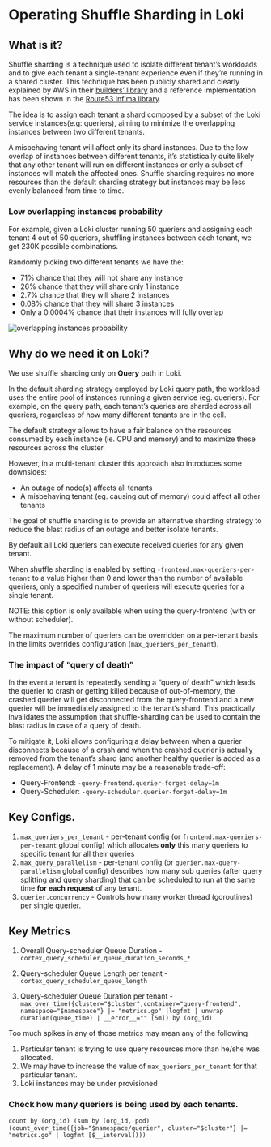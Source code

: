 # Operating Shuffle Sharding in Loki

## What is it?
Shuffle sharding is a technique used to isolate different tenant’s workloads and to give each tenant a single-tenant experience even if they’re running in a shared cluster. This technique has been publicly shared and clearly explained by AWS in their [builders’ library](https://aws.amazon.com/builders-library/workload-isolation-using-shuffle-sharding/) and a reference implementation has been shown in the [Route53 Infima library](https://github.com/awslabs/route53-infima/blob/master/src/main/java/com/amazonaws/services/route53/infima/SimpleSignatureShuffleSharder.java).

The idea is to assign each tenant a shard composed by a subset of the Loki service instances(e.g: queriers), aiming to minimize the overlapping instances between two different tenants.

A misbehaving tenant will affect only its shard instances. Due to the low overlap of instances between different tenants, it’s statistically quite likely that any other tenant will run on different instances or only a subset of instances will match the affected ones.
Shuffle sharding requires no more resources than the default sharding strategy but instances may be less evenly balanced from time to time.

### Low overlapping instances probability
For example, given a Loki cluster running 50 queriers and assigning each tenant 4 out of 50 queriers, shuffling instances between each tenant, we get 230K possible combinations.

Randomly picking two different tenants we have the:

- 71% chance that they will not share any instance
- 26% chance that they will share only 1 instance
- 2.7% chance that they will share 2 instances
- 0.08% chance that they will share 3 instances
- Only a 0.0004% chance that their instances will fully overlap

![overlapping instances probability](./shuffle-sharding-probability.png)

## Why do we need it on Loki?
We use shuffle sharding only on **Query** path in Loki.

In the default sharding strategy employed by Loki query path, the workload uses the entire pool of instances running a given service (eg. queriers). For example, on the query path, each tenant’s queries are sharded across all queriers, regardless of how many different tenants are in the cell.

The default strategy allows to have a fair balance on the resources consumed by each instance (ie. CPU and memory) and to maximize these resources across the cluster.

However, in a multi-tenant cluster this approach also introduces some downsides:
- An outage of node(s) affects all tenants
- A misbehaving tenant (eg. causing out of memory) could affect all other tenants

The goal of shuffle sharding is to provide an alternative sharding strategy to reduce the blast radius of an outage and better isolate tenants.

By default all Loki queriers can execute received queries for any given tenant.

When shuffle sharding is enabled by setting `-frontend.max-queriers-per-tenant` to a value higher than 0 and lower than the number of available queriers, only a specified number of queriers will execute queries for a single tenant.

NOTE: this option is only available when using the query-frontend (with or without scheduler).

The maximum number of queriers can be overridden on a per-tenant basis in the limits overrides configuration (`max_queriers_per_tenant`).

### The impact of “query of death”
In the event a tenant is repeatedly sending a “query of death” which leads the querier to crash or getting killed because of out-of-memory, the crashed querier will get disconnected from the query-frontend and a new querier will be immediately assigned to the tenant’s shard. This practically invalidates the assumption that shuffle-sharding can be used to contain the blast radius in case of a query of death.

To mitigate it, Loki allows configuring a delay between when a querier disconnects because of a crash and when the crashed querier is actually removed from the tenant’s shard (and another healthy querier is added as a replacement). A delay of 1 minute may be a reasonable trade-off:

- Query-Frontend: `-query-frontend.querier-forget-delay=1m`
- Query-Scheduler: `-query-scheduler.querier-forget-delay=1m`

## Key Configs.
1. `max_queriers_per_tenant` - per-tenant config (or `frontend.max-queriers-per-tenant` global config) which allocates **only** this many queriers to specific tenant for all their queries
2. `max_query_parallelism` - per-tenant config (or `querier.max-query-parallelism` global config) describes how many sub queries (after query splitting and query sharding) that can be scheduled to run at the same time **for each request** of any tenant.
3. `querier.concurrency` - Controls how many worker thread (goroutines) per single querier.

## Key Metrics

1. Overall Query-scheduler Queue Duration  - `cortex_query_scheduler_queue_duration_seconds_*`

1. Query-scheduler Queue Length per tenant - `cortex_query_scheduler_queue_length`

1. Query-scheduler Queue Duration per tenant - `max_over_time({cluster="$cluster",container="query-frontend", namespace="$namespace"} |= "metrics.go" |logfmt | unwrap duration(queue_time) | __error__="" [5m]) by (org_id)`


Too much spikes in any of those metrics may mean any of the following
1. Particular tenant is trying to use query resources more than he/she was allocated.
2. We may have to increase the value of `max_queriers_per_tenant` for that particular tenant.
3. Loki instances may be under provisioned

### Check how many queriers is being used by each tenants.
```
count by (org_id) (sum by (org_id, pod) (count_over_time({job="$namespace/querier", cluster="$cluster"} |= "metrics.go" | logfmt [$__interval])))
```
